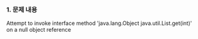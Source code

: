 ### 1. 문제 내용 
Attempt to invoke interface method 'java.lang.Object java.util.List.get(int)' on a null object reference
